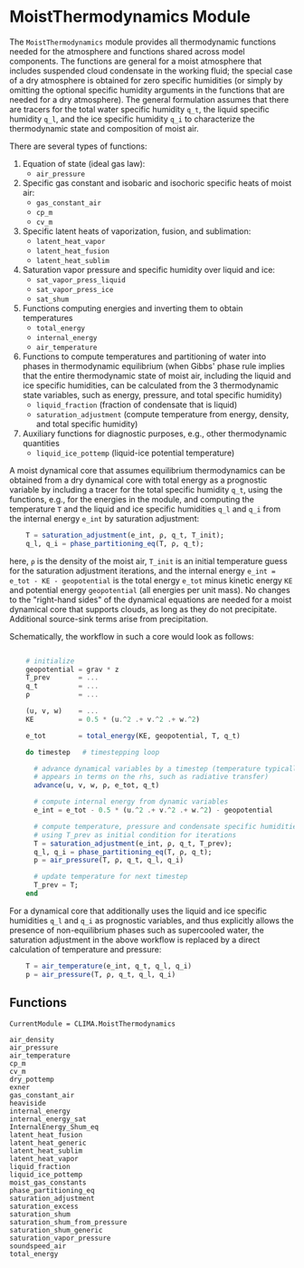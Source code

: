 # MoistThermodynamics Module

The `MoistThermodynamics` module provides all thermodynamic functions needed for the atmosphere and functions shared across model components. The functions are general for a moist atmosphere that includes suspended cloud condensate in the working fluid; the special case of a dry atmosphere is obtained for zero specific humidities (or simply by omitting the optional specific humidity arguments in the functions that are needed for a dry atmosphere). The general formulation assumes that there are tracers for the total water specific humidity `q_t`, the liquid specific humidity `q_l`, and the ice specific humidity `q_i` to characterize the thermodynamic state and composition of moist air.

There are several types of functions:

1. Equation of state (ideal gas law):
    * `air_pressure`
2. Specific gas constant and isobaric and isochoric specific heats of moist air:
    * `gas_constant_air`
    * `cp_m`
    * `cv_m`
3. Specific latent heats of vaporization, fusion, and sublimation:
    * `latent_heat_vapor`
    * `latent_heat_fusion`
    * `latent_heat_sublim`
4. Saturation vapor pressure and specific humidity over liquid and ice:
    * `sat_vapor_press_liquid`
    * `sat_vapor_press_ice`
    * `sat_shum`
5. Functions computing energies and inverting them to obtain temperatures
    * `total_energy`
    * `internal_energy`
    * `air_temperature`
6. Functions to compute temperatures and partitioning of water into phases in thermodynamic equilibrium (when Gibbs' phase rule implies that the entire thermodynamic state of moist air, including the liquid and ice specific humidities, can be calculated from the 3 thermodynamic state variables, such as energy, pressure, and total specific humidity)
    * `liquid_fraction` (fraction of condensate that is liquid)
    * `saturation_adjustment` (compute temperature from energy, density, and total specific humidity)
7. Auxiliary functions for diagnostic purposes, e.g., other thermodynamic quantities
    * `liquid_ice_pottemp` (liquid-ice potential temperature)

A moist dynamical core that assumes equilibrium thermodynamics can be obtained from a dry dynamical core with total energy as a prognostic variable by including a tracer for the total specific humidity `q_t`, using the functions, e.g., for the energies in the module, and computing the temperature `T` and the liquid and ice specific humidities `q_l` and `q_i` from the internal energy `e_int` by saturation adjustment:
```julia
    T = saturation_adjustment(e_int, ρ, q_t, T_init);
    q_l, q_i = phase_partitioning_eq(T, ρ, q_t);
```
here, `ρ` is the density of the moist air, `T_init` is an initial temperature guess for the saturation adjustment iterations, and the internal energy `e_int = e_tot - KE - geopotential` is the total energy `e_tot` minus kinetic energy `KE` and potential energy `geopotential` (all energies per unit mass). No changes to the "right-hand sides" of the dynamical equations are needed for a moist dynamical core that supports clouds, as long as they do not precipitate. Additional source-sink terms arise from precipitation.

Schematically, the workflow in such a core would look as follows:
```julia

    # initialize
    geopotential = grav * z
    T_prev       = ...
    q_t          = ...
    ρ            = ...

    (u, v, w)    = ...
    KE           = 0.5 * (u.^2 .+ v.^2 .+ w.^2)

    e_tot        = total_energy(KE, geopotential, T, q_t)

    do timestep   # timestepping loop

      # advance dynamical variables by a timestep (temperature typically
      # appears in terms on the rhs, such as radiative transfer)
      advance(u, v, w, ρ, e_tot, q_t)

      # compute internal energy from dynamic variables
      e_int = e_tot - 0.5 * (u.^2 .+ v.^2 .+ w.^2) - geopotential

      # compute temperature, pressure and condensate specific humidities,
      # using T_prev as initial condition for iterations
      T = saturation_adjustment(e_int, ρ, q_t, T_prev);
      q_l, q_i = phase_partitioning_eq(T, ρ, q_t);
      p = air_pressure(T, ρ, q_t, q_l, q_i)

      # update temperature for next timestep
      T_prev = T;
    end
```

For a dynamical core that additionally uses the liquid and ice specific humidities `q_l` and `q_i` as prognostic variables, and thus explicitly allows the presence of non-equilibrium phases such as supercooled water, the saturation adjustment in the above workflow is replaced by a direct calculation of temperature and pressure:
```julia
    T = air_temperature(e_int, q_t, q_l, q_i)
    p = air_pressure(T, ρ, q_t, q_l, q_i)
```

## Functions

```@meta
CurrentModule = CLIMA.MoistThermodynamics
```

```@docs
air_density
air_pressure
air_temperature
cp_m
cv_m
dry_pottemp
exner
gas_constant_air
heaviside
internal_energy
internal_energy_sat
InternalEnergy_Shum_eq
latent_heat_fusion
latent_heat_generic
latent_heat_sublim
latent_heat_vapor
liquid_fraction
liquid_ice_pottemp
moist_gas_constants
phase_partitioning_eq
saturation_adjustment
saturation_excess
saturation_shum
saturation_shum_from_pressure
saturation_shum_generic
saturation_vapor_pressure
soundspeed_air
total_energy
```





